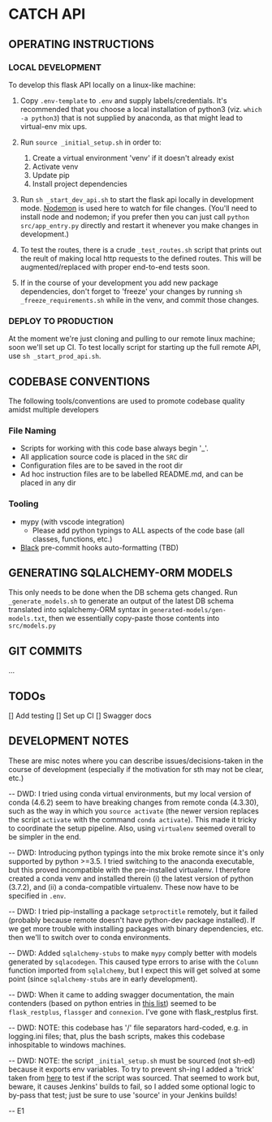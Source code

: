 # CATCH API

## OPERATING INSTRUCTIONS

### LOCAL DEVELOPMENT

To develop this flask API locally on a linux-like machine:

1. Copy `.env-template` to `.env` and supply labels/credentials. It's recommended that you choose a local installation of python3 (viz. `which -a python3`) that is not supplied by anaconda, as that might lead to virtual-env mix ups.

2. Run `source _initial_setup.sh` in order to:

    1. Create a virtual environment 'venv' if it doesn't already exist
    2. Activate venv
    3. Update pip
    4. Install project dependencies

3. Run `sh _start_dev_api.sh` to start the flask api locally in development mode. [Nodemon](https://www.npmjs.com/package/nodemon) is used here to watch for file changes. (You'll need to install node and nodemon; if you prefer then you can just call `python src/app_entry.py` directly and restart it whenever you make changes in development.)

4. To test the routes, there is a crude `_test_routes.sh` script that prints out the reult of making local http requests to the defined routes. This will be augmented/replaced with proper end-to-end tests soon.

5. If in the course of your development you add new package dependencies, don't forget to 'freeze' your changes by running `sh _freeze_requirements.sh` while in the venv, and commit those changes.

### DEPLOY TO PRODUCTION

At the moment we're just cloning and pulling to our remote linux machine; soon we'll set up CI. To test locally script for starting up the full remote API, use `sh _start_prod_api.sh`.

## CODEBASE CONVENTIONS

The following tools/conventions are used to promote codebase quality amidst multiple developers

### File Naming

-   Scripts for working with this code base always begin '\_'.
-   All application source code is placed in the `SRC` dir
-   Configuration files are to be saved in the root dir
-   Ad hoc instruction files are to be labelled README.md, and can be placed in any dir

### Tooling

-   mypy (with vscode integration)
    -   Please add python typings to ALL aspects of the code base (all classes, functions, etc.)
-   [Black](https://www.mattlayman.com/blog/2018/python-code-black/) pre-commit hooks auto-formatting (TBD)

## GENERATING SQLALCHEMY-ORM MODELS

This only needs to be done when the DB schema gets changed. Run `_generate_models.sh` to generate an output of the latest DB schema translated into sqlalchemy-ORM syntax in `generated-models/gen-models.txt`, then we essentially copy-paste those contents into `src/models.py`

## GIT COMMITS

...

## TODOs

[] Add testing
[] Set up CI
[] Swagger docs

## DEVELOPMENT NOTES

These are misc notes where you can describe issues/decisions-taken in the course of development (especially if the motivation for sth may not be clear, etc.)

-- DWD: I tried using conda virtual environments, but my local version of conda (4.6.2) seem to have breaking changes from remote conda (4.3.30), such as the way in which you `source activate` (the newer version replaces the script `activate` with the command `conda activate`). This made it tricky to coordinate the setup pipeline. Also, using `virtualenv` seemed overall to be simpler in the end.

-- DWD: Introducing python typings into the mix broke remote since it's only supported by python >=3.5. I tried switching to the anaconda executable, but this proved incompatible with the pre-installed virtualenv. I therefore created a conda venv and installed therein (i) the latest version of python (3.7.2), and (ii) a conda-compatible virtualenv. These now have to be specified in `.env`.

-- DWD: I tried pip-installing a package `setproctitle` remotely, but it failed (probably because remote doesn't have python-dev package installed). If we get more trouble with installing packages with binary dependencies, etc. then we'll to switch over to conda environments.

-- DWD: Added `sqlalchemy-stubs` to make `mypy` comply better with models generated by `sqlacodegen`. This caused type errors to arise with the `Column` function imported from `sqlalchemy`, but I expect this will get solved at some point (since `sqlalchemy-stubs` are in early development).

-- DWD: When it came to adding swagger documentation, the main contenders (based on python entries in [this list](https://swagger.io/tools/open-source/open-source-integrations/)) seemed to be `flask_restplus`, `flassger` and `connexion`. I've gone with flask_restplus first.

-- DWD: NOTE: this codebase has '/' file separators hard-coded, e.g. in logging.ini files; that, plus the bash scripts, makes this codebase inhospitable to windows machines.

-- DWD: NOTE: the script `_initial_setup.sh` must be sourced (not sh-ed) because it exports env variables. To try to prevent sh-ing I added a 'trick' taken from [here](https://stackoverflow.com/a/47613477/8620332) to test if the script was sourced. That seemed to work but, beware, it causes Jenkins' builds to fail, so I added some optional logic to by-pass that test; just be sure to use 'source' in your Jenkins builds!

-- E1

